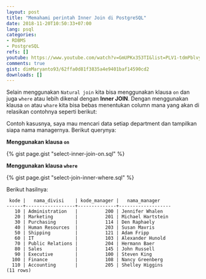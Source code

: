```yaml
---
layout: post
title: "Memahami perintah Inner Join di PostgreSQL"
date: 2018-11-20T10:50:33+07:00
lang: psql
categories:
- RDBMS
- PostgreSQL
refs: []
youtube: https://www.youtube.com/watch?v=GmUPKx353TI&list=PLV1-tdmPblvypZXSk2GC932nludT345xk&index=17
comments: true
gist: dimMaryanto93/62ffa0d81f3835a4e9401baf14590cd2
downloads: []
---
```


Selain menggunakan `Natural join` kita bisa menggunakan klausa `on` dan juga `where` atau lebih dikenal dengan **Inner JOIN**. Dengan menggunakan klausa `on` atau `whare` kita bisa bebas menentukan column mana yang akan di relasikan contohnya seperti berikut:

Contoh kasusnya, saya mau mencari data setiap department dan tampilkan siapa nama managernya. Berikut querynya:

**Menggunakan klausa `on`**

{% gist page.gist "select-inner-join-on.sql" %}

**Menggunakan klausa `where`**

{% gist page.gist "select-join-inner-where.sql" %}

Berikut hasilnya:

```postgresq-console
 kode |   nama_divisi    | kode_manager |   nama_manager    
------+------------------+--------------+-------------------
   10 | Administration   |          200 | Jennifer Whalen
   20 | Marketing        |          201 | Michael Hartstein
   30 | Purchasing       |          114 | Den Raphaely
   40 | Human Resources  |          203 | Susan Mavris
   50 | Shipping         |          121 | Adam Fripp
   60 | IT               |          103 | Alexander Hunold
   70 | Public Relations |          204 | Hermann Baer
   80 | Sales            |          145 | John Russell
   90 | Executive        |          100 | Steven King
  100 | Finance          |          108 | Nancy Greenberg
  110 | Accounting       |          205 | Shelley Higgins
(11 rows)
```